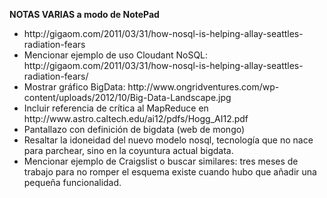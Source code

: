 <b>NOTAS VARIAS a modo de NotePad</b><br>


<ul>

<li>http://gigaom.com/2011/03/31/how-nosql-is-helping-allay-seattles-radiation-fears</li>

<li>Mencionar ejemplo de uso Cloudant NoSQL: http://gigaom.com/2011/03/31/how-nosql-is-helping-allay-seattles-radiation-fears/</li>


<li>Mostrar gráfico BigData: http://www.ongridventures.com/wp-content/uploads/2012/10/Big-Data-Landscape.jpg

<li>Incluir referencia de crítica al MapReduce en http://www.astro.caltech.edu/ai12/pdfs/Hogg_AI12.pdf</li>

<li>Pantallazo con definición de bigdata (web de mongo)</li>

<li>Resaltar la idoneidad del nuevo modelo nosql, tecnología que no nace para parchear, sino en la coyuntura actual bigdata.</li>

<li>Mencionar ejemplo de Craigslist o buscar similares: tres meses de trabajo para no romper el esquema existe cuando hubo que añadir una pequeña funcionalidad.</li>

</ul>

